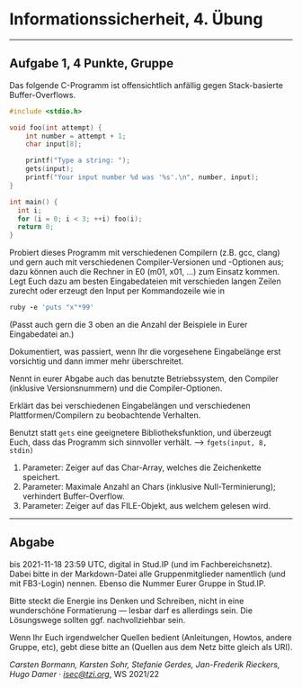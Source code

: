 Informationssicherheit, 4. Übung
================================

* * * * *

Aufgabe 1, 4 Punkte, Gruppe
---------------------------

Das folgende C-Programm ist
offensichtlich anfällig gegen Stack-basierte Buffer-Overflows.

``` c
#include <stdio.h>

void foo(int attempt) {
    int number = attempt + 1;
    char input[8];

    printf("Type a string: ");
    gets(input);
    printf("Your input number %d was '%s'.\n", number, input);
}

int main() {
  int i;
  for (i = 0; i < 3; ++i) foo(i);
  return 0;
}
```

Probiert dieses Programm mit verschiedenen Compilern (z.B. gcc, clang)
und gern auch mit verschiedenen Compiler-Versionen und -Optionen aus;
dazu können auch die Rechner in E0 (m01, x01, ...) zum Einsatz kommen.
Legt Euch dazu am besten Eingabedateien mit verschieden langen Zeilen
zurecht oder erzeugt den Input per Kommandozeile wie in

``` ruby
ruby -e 'puts "x"*99'
```

(Passt auch gern die 3 oben an die Anzahl der Beispiele in Eurer
Eingabedatei an.)

Dokumentiert, was passiert, wenn Ihr die vorgesehene Eingabelänge
erst vorsichtig und dann immer mehr überschreitet.

Nennt in eurer Abgabe auch das benutzte Betriebssystem, den Compiler
(inklusive Versionsnummern) und die Compiler-Optionen.

Erklärt das bei verschiedenen Eingabelängen und verschiedenen
Plattformen/Compilern zu beobachtende Verhalten.

Benutzt statt `gets` eine geeignetere Bibliotheksfunktion, und
überzeugt Euch, dass das Programm sich sinnvoller verhält.
--> `fgets(input, 8, stdin)`

1. Parameter: Zeiger auf das Char-Array, welches die Zeichenkette speichert.
2. Parameter: Maximale Anzahl an Chars (inklusive Null-Terminierung); verhindert Buffer-Overflow.
3. Parameter: Zeiger auf das FILE-Objekt, aus welchem gelesen wird.


* * * * *

Abgabe
------

bis 2021-11-18 23:59 UTC, digital in Stud.IP (und im
Fachbereichsnetz). Dabei bitte in der Markdown-Datei alle
Gruppenmitglieder namentlich (und mit FB3-Login) nennen. Ebenso die
Nummer Eurer Gruppe in Stud.IP.

Bitte steckt die Energie ins Denken und Schreiben, nicht in eine
wunderschöne Formatierung — lesbar darf es allerdings sein. Die
Lösungswege sollten ggf. nachvollziehbar sein.

Wenn Ihr Euch irgendwelcher Quellen bedient (Anleitungen, Howtos,
andere Gruppe, etc), gebt diese bitte an (Quellen aus dem Netz bitte
gleich als URI).

*Carsten Bormann, Karsten Sohr, Stefanie Gerdes, Jan-Frederik
Rieckers, Hugo Damer ·
<isec@tzi.org>*, WS 2021/22
